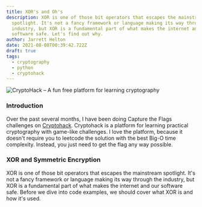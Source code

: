 ```yaml
---
title: XOR's and Oh's
description: XOR is one of those bit operators that escapes the mainstream
  spotlight. It's not a fancy framework or language making its way through the
  industry, but XOR is a fundamental part of what makes the internet and our
  software safe. Let's find out why.
author: Jarrett Helton
date: 2021-08-08T00:39:42.722Z
draft: true
tags:
  - cryptography
  - python
  - cryptohack
---
```

![CryptoHack – A fun free platform for learning cryptography](https://cryptohack.org/static/img/banner.png)

### Introduction

Over the past several months, I have been doing Capture the Flags challenges on [Cryptohack](https://cryptohack.org). Cryptohack is a platform for learning practical cryptography with game-like challenges. I love the platform, because it doesn't require you to leetcode the solution with the best Big-O time complexity. Instead, you just need to get the flag any way possible.



### XOR and Symmetric Encryption

XOR is one of those bit operators that escapes the mainstream spotlight. It's not a fancy framework or language making its way through the industry, but XOR is a fundamental part of what makes the internet and our software safe. Before we dive into code examples, we should cover what XOR is and how it's used.